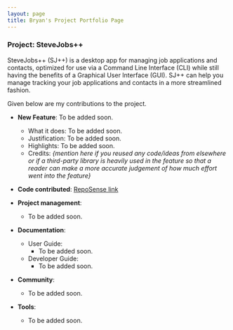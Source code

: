```yaml
---
layout: page
title: Bryan's Project Portfolio Page
---
```


### Project: SteveJobs++

SteveJobs++ (SJ++) is a desktop app for managing job applications and contacts,
optimized for use via a Command Line Interface (CLI) while still having the benefits of a Graphical User Interface (GUI).
SJ++ can help you manage tracking your job applications and contacts in a more streamlined fashion.

Given below are my contributions to the project.

* **New Feature**: To be added soon.
    * What it does: To be added soon.
    * Justification: To be added soon.
    * Highlights: To be added soon.
    * Credits: *{mention here if you reused any code/ideas from elsewhere or if a third-party library is heavily used in the feature so that a reader can make a more accurate judgement of how much effort went into the feature}*

* **Code contributed**: [RepoSense link]()

* **Project management**:
  * To be added soon.

* **Documentation**:
  * User Guide:
    * To be added soon.
  * Developer Guide:
    * To be added soon.

* **Community**:
  * To be added soon.

* **Tools**:
  * To be added soon.
